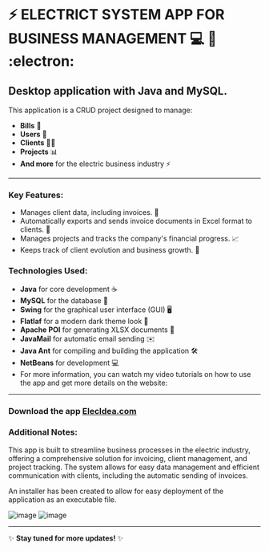 # ⚡ **ELECTRICT SYSTEM APP FOR BUSINESS MANAGEMENT** 💻 :electric_plug: :electron:

## Desktop application with Java and MySQL.

This application is a CRUD project designed to manage:
- **Bills** 💸
- **Users** 👥
- **Clients** 🧑‍💼
- **Projects** 📊
- **And more** for the electric business industry ⚡

---

### Key Features:
- Manages client data, including invoices. 📑
- Automatically exports and sends invoice documents in Excel format to clients. 📧
- Manages projects and tracks the company's financial progress. 📈
- Keeps track of client evolution and business growth. 🌱

### Technologies Used:
- **Java** for core development ☕
- **MySQL** for the database 💾
- **Swing** for the graphical user interface (GUI) 🖥️
- **Flatlaf** for a modern dark theme look 🌙
- **Apache POI** for generating XLSX documents 📑
- **JavaMail** for automatic email sending ✉️
- **Java Ant** for compiling and building the application 🛠️
- **NetBeans** for development 💻  
- For more information, you can watch my video tutorials on how to use the app and get more details on the website:

---

### **Download the app [ElecIdea.com](https://elecidea.com)**

### Additional Notes:
This app is built to streamline business processes in the electric industry, offering a comprehensive solution for invoicing, client management, and project tracking. The system allows for easy data management and efficient communication with clients, including the automatic sending of invoices.

An installer has been created to allow for easy deployment of the application as an executable file.

![image](https://github.com/user-attachments/assets/5e92bea9-db5d-4a13-9602-8141d2a910d7)
![image](https://github.com/user-attachments/assets/49601a7b-6d0a-4c42-bee6-5b5839e3dedc)


---

✨ **Stay tuned for more updates!** ✨

